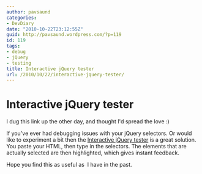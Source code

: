 ```yaml
---
author: pavsaund
categories:
- DevDiary
date: "2010-10-22T23:12:55Z"
guid: http://pavsaund.wordpress.com/?p=119
id: 119
tags:
- debug
- jQuery
- testing
title: Interactive jQuery tester
url: /2010/10/22/interactive-jquery-tester/
---
```


<h1>Interactive jQuery tester</h1>
I dug this link up the other day, and thought I'd spread the love :)

If you've ever had debugging issues with your jQuery selectors. Or would like to experiment a bit then the <a title="Interactive jQuery tester" href="http://www.woods.iki.fi/interactive-jquery-tester.html" target="_blank">Interactive jQuery tester</a> is a great solution. You paste your HTML, then type in the selectors. The elements that are actually selected are then highlighted, which gives instant feedback.

Hope you find this as useful as  I have in the past.